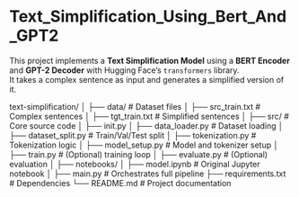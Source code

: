 # Text_Simplification_Using_Bert_And_GPT2
This project implements a **Text Simplification Model** using a **BERT Encoder** and **GPT-2 Decoder** with Hugging Face’s `transformers` library.  
It takes a complex sentence as input and generates a simplified version of it.

text-simplification/
│
├── data/ # Dataset files
│ ├── src_train.txt # Complex sentences
│ ├── tgt_train.txt # Simplified sentences
│
├── src/ # Core source code
│ ├── init.py
│ ├── data_loader.py # Dataset loading
│ ├── dataset_split.py # Train/Val/Test split
│ ├── tokenization.py # Tokenization logic
│ ├── model_setup.py # Model and tokenizer setup
│ ├── train.py # (Optional) training loop
│ ├── evaluate.py # (Optional) evaluation
│
├── notebooks/
│ ├── model.ipynb # Original Jupyter notebook
│
├── main.py # Orchestrates full pipeline
├── requirements.txt # Dependencies
└── README.md # Project documentation
